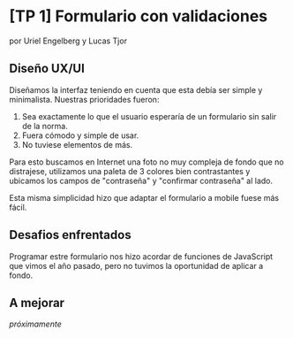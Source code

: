 # [TP 1] Formulario con validaciones

por Uriel Engelberg y Lucas Tjor

## Diseño UX/UI
Diseñamos la interfaz teniendo en cuenta que esta debía ser simple y minimalista. Nuestras prioridades fueron:

1. Sea exactamente lo que el usuario esperaría de un formulario sin salir de la norma.
2. Fuera cómodo y simple de usar.
3. No tuviese elementos de más.

Para esto buscamos en Internet una foto no muy compleja de fondo que no distrajese, utilizamos una paleta de 3 colores bien contrastantes y ubicamos los campos de "contraseña" y "confirmar contraseña" al lado.

Esta misma simplicidad hizo que adaptar el formulario a mobile fuese más fácil.

## Desafios enfrentados

Programar estre formulario nos hizo acordar de funciones de JavaScript que vimos el año pasado, pero no tuvimos la oportunidad de aplicar a fondo.

## A mejorar

_próximamente_
